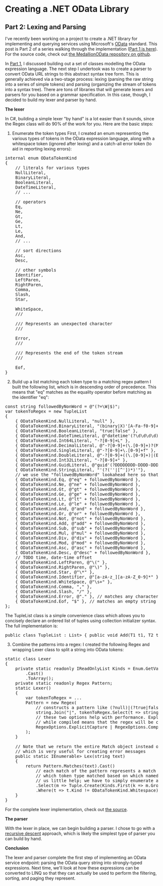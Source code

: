 <h1>Creating a .NET OData Library</h1>
<h2>Part 2: Lexing and Parsing</h2>

I've recently been working on a project to create a .NET library for implementing and querying services using Microsoft's <a href="http://www.odata.org/">OData</a> standard. This post is Part 2 of a series walking through the implementation (<a href="[TODO link]">Part 1 is here</a>). For the source code, check out <a href="https://github.com/madelson/MedallionOData">the MedallionOData repository on github</a>.

In <a href="[TODO link]">Part 1</a>, I discussed building out a set of classes modelling the OData expression language. The next step I undertook was to create a parser to convert OData URL strings to this abstract syntax tree form. This is generally achieved via a two-stage process: lexing (parsing the raw string into a series of simple tokens) and parsing (organizing the stream of tokens into a syntax tree). There are tons of libraries that will generate lexers and parsers for you based on a grammar specification. In this case, though, I decided to build my lexer and parser by hand.

<strong>The lexer</strong>

In C#, building a simple lexer "by hand" is a lot easier than it sounds, since the Regex class will do 90% of the work for you. Here are the basic steps:

1. Enumerate the token types
First, I created an enum representing the various types of tokens in the OData expression language, along with a whitespace token (ignored after lexing) and a catch-all error token (to aid in reporting lexing errors):

<pre>
internal enum ODataTokenKind
{
	// literals for various types
	NullLiteral,
	BinaryLiteral,
	BooleanLiteral,
	DateTimeLiteral,
	// ...

	// operators
	Eq,
	Ne,
	Gt,
	Ge,
	Lt,
	Le,
	And,
	// ...

	// sort directions
	Asc,
	Desc,

	// other symbols
	Identifier,
	LeftParen,
	RightParen,
	Comma,
	Slash,
	Star,

	WhiteSpace,
	/// <summary>
	/// Represents an unexpected character
	/// </summary>
	Error,
	/// <summary>
	/// Represents the end of the token stream
	/// </summary>
	Eof,
}
</pre>

2. Build up a list matching each token type to a matching regex pattern 
I built the following list, which is in descending order of precedence. This means that "eq" matches as the equality operator before matching as the identifier "eq":

<pre>
const string followedByNonWord = @"(?=\W|$)";
var tokenToRegex = new TupleList<ODataTokenKind, string>
{
	{ ODataTokenKind.NullLiteral, "null" },
	{ ODataTokenKind.BinaryLiteral, "(binary|X)'[A-Fa-f0-9]+'" },
	{ ODataTokenKind.BooleanLiteral, "true|false" },
	{ ODataTokenKind.DateTimeLiteral, @"datetime'(?<year>\d\d\d\d)-(?<month>\d\d)-(?<day>\d\d)T(?<hour>\d\d):(?<minute>\d\d)(:(?<second>\d\d)((?<fraction>\.\d+))?)?'" },
	{ ODataTokenKind.Int64Literal, "-?[0-9]+L" },
	{ ODataTokenKind.DecimalLiteral, @"-?[0-9]+(\.[0-9]+)?(M|m)" },
	{ ODataTokenKind.SingleLiteral, @"-?[0-9]+\.[0-9]+f" },
	{ ODataTokenKind.DoubleLiteral, @"-?[0-9]+((\.[0-9]+)|(E[+-]?[0-9]+))" },
	{ ODataTokenKind.Int32Literal, "-?[0-9]+" },
	{ ODataTokenKind.GuidLiteral, @"guid'(?<digits>DDDDDDDD-DDDD-DDDD-DDDD-DDDDDDDDDDDD)'".Replace("D", "[A-Fa-f0-9]") },
	{ ODataTokenKind.StringLiteral, "'(?<chars>(''|[^'])*)'"},
	// we use the "followedByNonWord" lookahead here so that operators like eq won't match for identifiers that start with them (e. g. "get")
	{ ODataTokenKind.Eq, @"eq" + followedByNonWord },
	{ ODataTokenKind.Ne, @"ne" + followedByNonWord },
	{ ODataTokenKind.Gt, @"gt" + followedByNonWord },
	{ ODataTokenKind.Ge, @"ge" + followedByNonWord },
	{ ODataTokenKind.Lt, @"lt" + followedByNonWord },
	{ ODataTokenKind.Le, @"le" + followedByNonWord },
	{ ODataTokenKind.And, @"and" + followedByNonWord },
	{ ODataTokenKind.Or, @"or" + followedByNonWord },
	{ ODataTokenKind.Not, @"not" + followedByNonWord },
	{ ODataTokenKind.Add, @"add" + followedByNonWord },
	{ ODataTokenKind.Sub, @"sub" + followedByNonWord },
	{ ODataTokenKind.Mul, @"mul" + followedByNonWord },
	{ ODataTokenKind.Div, @"div" + followedByNonWord },
	{ ODataTokenKind.Mod, @"mod" + followedByNonWord },
	{ ODataTokenKind.Asc, @"asc" + followedByNonWord },
	{ ODataTokenKind.Desc, @"desc" + followedByNonWord },
	// TODO time, date-time offset
	{ ODataTokenKind.LeftParen, @"\(" },
	{ ODataTokenKind.RightParen, @"\)" },
	{ ODataTokenKind.Star, @"\*" },
	{ ODataTokenKind.Identifier, @"[a-zA-z_][a-zA-Z_0-9]*" },
	{ ODataTokenKind.WhiteSpace, @"\s+" },
	{ ODataTokenKind.Comma, "," },
	{ ODataTokenKind.Slash, "/" },
	{ ODataTokenKind.Error, @"." }, // matches any character not already matched
	{ ODataTokenKind.Eof, "$" }, // matches an empty string positioned at the end of the string
};
</pre>

The TupleList class is a simple convenience class which allows you to concisely declare an ordered list of tuples using collection initializer syntax. The full implementation is:

<pre>
public class TupleList<T1, T2> : List<Tuple<T1, T2>> { public void Add(T1 t1, T2 t2) { this.Add(Tuple.Create(t1, t2)); } }
</pre>

3. Combine the patterns into a regex:
I created the following Regex and wrapping Lexer class to split a string into OData tokens:

<pre>
static class Lexer
{
	private static readonly IReadOnlyList<ODataTokenKind> Kinds = Enum.GetValues(typeof(ODataTokenKind))
		.Cast<ODataTokenKind>()
		.ToArray();
	private static readonly Regex Pattern;
	static Lexer()
	{
		var tokenToRegex = ...
		Pattern = new Regex(
			// constructs a pattern like (?<NullLiteral>null)|(?<BooleanLiteral>true|false)|...
			string.Join("|", tokenToRegex.Select(t => string.Format("(?<{0}>{1})", t.Item1, t.Item2))),
			// these two options help with performance. ExplicitCapture means that only named capturing groups will be recorded as captures,
			// while compiled means that the regex will be compiled to an assembly on the fly
			RegexOptions.ExplicitCapture | RegexOptions.Compiled
		);
	}
	
	// Note that we return the entire Match object instead of just the text of the match. This is because a Match knows its index,
	// which is very useful for creating error messages
	public static IEnumerable<Tuple<ODataTokenKind, Match>> Lex(string text)
	{
		return Pattern.Matches(text).Cast<Match>()
			// each match of the pattern represents a match of one of the token types. However, we then have to figure out
			// which token type matched based on which named capturing group in the pattern matched. Here, .NET's Regex offers
			// us little help; we have to simply enumerate all token kinds and check each group for success
			.Select(m => Tuple.Create(Kinds.First(k => m.Groups[k.ToString()].Success), m))
			.Where(t => t.Kind != ODataTokenKind.Whitespace);
	}
}
</pre>

For the complete lexer implementation, check out <a href="https://github.com/madelson/MedallionOData/blob/master/MedallionOData/Parser/ODataExpressionLanguageTokenizer.cs">the source</a>.

<strong>The parser</strong>

With the lexer in place, we can begin building a parser. I chose to go with a <a href="http://en.wikipedia.org/wiki/Recursive_descent_parser">recursive descent</a> approach, which is likely the simplest type of parser you can build by hand.

<strong>Conclusion</strong>

The lexer and parser complete the first step of implementing an OData service endpoint: parsing the OData query string into strongly-typed expressions. Next time, we'll look at how these expressions can be converted to LINQ so that they can actually be used to perform the filtering, sorting, and paging they represent.